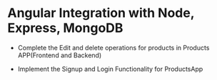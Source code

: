 # Angular Integration with Node, Express, MongoDB

- Complete the Edit and delete operations for products in Products APP(Frontend and Backend)

- Implement the Signup and Login Functionality for ProductsApp
